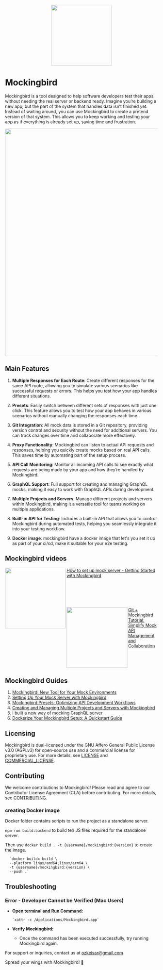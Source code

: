 <p align="center">
<img src="https://github.com/ozkeisar/mockingbird/assets/34401842/51320104-1f8d-4734-b964-661a8882c27e" width="200" align='center' >
<p>


# Mockingbird

Mockingbird is a tool designed to help software developers test their apps without needing the real server or backend ready. Imagine you’re building a new app, but the part of the system that handles data isn’t finished yet. Instead of waiting around, you can use Mockingbird to create a pretend version of that system. This allows you to keep working and testing your app as if everything is already set up, saving time and frustration.

<p align="center">
    <img src="https://github.com/user-attachments/assets/73315dfb-051b-4304-a6bb-133a0c84b057" width="750"  >
<p>

## Main Features

1. **Multiple Responses for Each Route**:
   Create different responses for the same API route, allowing you to simulate various scenarios like successful requests or errors. This helps you test how your app handles different situations.

2. **Presets**:
   Easily switch between different sets of responses with just one click. This feature allows you to test how your app behaves in various scenarios without manually changing the responses each time.

3. **Git Integration**:
   All mock data is stored in a Git repository, providing version control and security without the need for additional servers. You can track changes over time and collaborate more effectively.

4. **Proxy Functionality**:
   Mockingbird can listen to actual API requests and responses, helping you quickly create mocks based on real API calls. This saves time by automating part of the setup process.

5. **API Call Monitoring**:
   Monitor all incoming API calls to see exactly what requests are being made by your app and how they’re handled by Mockingbird.

6. **GraphQL Support**:
   Full support for creating and managing GraphQL mocks, making it easy to work with GraphQL APIs during development.

7. **Multiple Projects and Servers**:
   Manage different projects and servers within Mockingbird, making it a versatile tool for teams working on multiple applications.

8. **Built-in API for Testing**:
   Includes a built-in API that allows you to control Mockingbird during automated tests, helping you seamlessly integrate it into your testing workflow.

9. **Docker image**: mockingbird have a docker image that let's you set it up as part of your ci/cd, make it suitable for your e2e testing.

## Mockingbird videos

<p align="left">
   <a href="https://youtu.be/PbwtlnNdHkQ?si=kVpj0nVWSBlk9eKg" target="_blank">
      <img src="https://github.com/user-attachments/assets/e7ebb1c3-85a5-4ca7-8947-6115df4d0efe" width="200" align='left' >
   How to set up mock server - Getting Started with Mockingbird
   </a>
   <br/>
</p>
<br/>
<br/>
<br/>
<br/>

<p align="left">
   <a href="https://youtu.be/wwYqo3e1ef8" target="_blank">
      <img src="https://github.com/user-attachments/assets/ec999dbc-2715-428d-9de6-ff34a4de5610" width="200" align='left' >
   Git + Mockingbird Tutorial: Simplify Mock API Management and Collaboration
   </a>
   <br/>
</p>
<br/>
<br/>
<br/>

## Mockingbird Guides

1. [Mockingbird: New Tool for Your Mock Environments](https://dev.to/ozkeisar/mockingbird-new-tool-for-your-mock-environments-49j)
2. [Setting Up Your Mock Server with Mockingbird](https://dev.to/ozkeisar/setting-up-your-mock-server-with-mockingbird-1b72)
3. [Mockingbird Presets: Optimizing API Development Workflows](https://dev.to/ozkeisar/optimizing-api-development-workflows-with-mockingbird-presets-17hc)
4. [Creating and Managing Multiple Projects and Servers with Mockingbird](https://dev.to/ozkeisar/creating-and-managing-multiple-projects-and-servers-with-mockingbird-a7b)
5. [I built a new way of mocking GraphQL server](https://dev.to/ozkeisar/i-built-a-new-way-of-mocking-graphql-server-i94)
6. [Dockerize Your Mockingbird Setup: A Quickstart Guide](https://dev.to/ozkeisar/how-to-use-the-mockingbird-docker-image-29mf)

## Licensing

Mockingbird is dual-licensed under the GNU Affero General Public License v3.0 (AGPLv3) for open-source use and a commercial license for proprietary use. For more details, see [LICENSE](./LICENSE) and [COMMERCIAL_LICENSE](./COMMERCIAL_LICENSE).

## Contributing

We welcome contributions to Mockingbird! Please read and agree to our Contributor License Agreement (CLA) before contributing. For more details, see [CONTRIBUTING](./CONTRIBUTING.md).

### creating Docker image

Docker folder contains scripts to run the project as a standalone server.

`npm run build:backend` to build teh JS files required for the standalone server.

Then use `docker build . -t {username}/mockingbird:{version}` to create the image.

      `docker buildx build \
      --platform linux/amd64,linux/arm64 \
      -t {username}/mockingbird:{version} \
      --push .`

## Troubleshooting

### Error - Developer Cannot be Verified (Mac Users)

- **Open terminal and Run Command:**

      `xattr -c /Applications/Mockingbird.app`

- **Verify Mockingbird:**

  - Once the command has been executed successfully, try running Mockingbird again.

For support or inquiries, contact us at ozkeisar@gmail.com

Spread your wings with Mockingbird! 🚀
